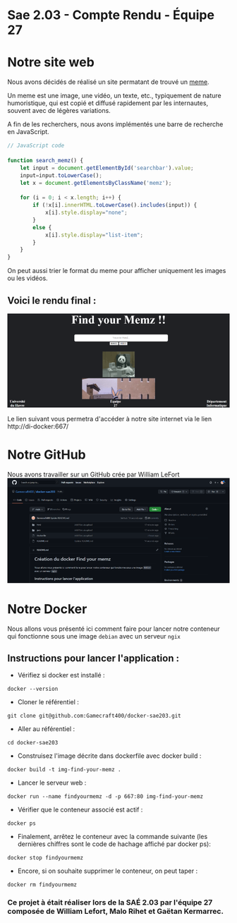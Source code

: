 #  **Sae 2.03 - Compte Rendu - Équipe 27**

# Notre site web
Nous avons décidés de réalisé un site permatant de trouvé un [meme](https://en.wikipedia.org/wiki/Meme).

Un meme est une image, une vidéo, un texte, etc., typiquement de nature humoristique, qui est copié et diffusé rapidement par les internautes, souvent avec de légères variations.

A fin de les recherchers, nous avons implémentés une barre de recherche en JavaScript.
```JavaScript
// JavaScript code

function search_memz() {
    let input = document.getElementById('searchbar').value;
    input=input.toLowerCase();
    let x = document.getElementsByClassName('memz');
      
    for (i = 0; i < x.length; i++) { 
        if (!x[i].innerHTML.toLowerCase().includes(input)) {
            x[i].style.display="none";
        }
        else {
            x[i].style.display="list-item";                 
        }
    }
}
```
On peut aussi trier le format du meme pour afficher uniquement les images ou les vidéos.

## Voici le rendu final :

![image 1](pageAcceuil.png "pageAcceuil")

Le lien suivant vous permetra d'accéder à notre site internet via le lien http://di-docker:667/

# Notre GitHub
Nous avons travailler sur un GitHub crée par William LeFort
![figure 2](gitHub.png "gitHub")

# Notre Docker

Nous allons vous présenté ici comment faire pour lancer notre conteneur qui fonctionne sous une image ```debian``` avec un serveur ```ngix```

## Instructions pour lancer l'application :

- Vérifiez si docker est installé :
```shell
docker --version
```

- Cloner le référentiel :
 ```shell
git clone git@github.com:Gamecraft400/docker-sae203.git
```

- Aller au référentiel :
```shell
cd docker-sae203
```

- Construisez l'image décrite dans dockerfile avec docker build : 
```shell
docker build -t img-find-your-memz .
```

- Lancer le serveur web :
```shell
docker run --name findyourmemz -d -p 667:80 img-find-your-memz
```
- Vérifier que le conteneur associé est actif :
```shell
docker ps
```

- Finalement, arrêtez le conteneur avec la commande suivante (les dernières chiffres sont le code de hachage affiché par docker ps):
```shell
docker stop findyourmemz
```

- Encore, si on souhaite supprimer le conteneur, on peut taper :
```shell
docker rm findyourmemz
```

### Ce projet à était réaliser lors de la SAÉ 2.03 par l'équipe 27 composée de William Lefort, Malo Rihet et Gaëtan Kermarrec.
